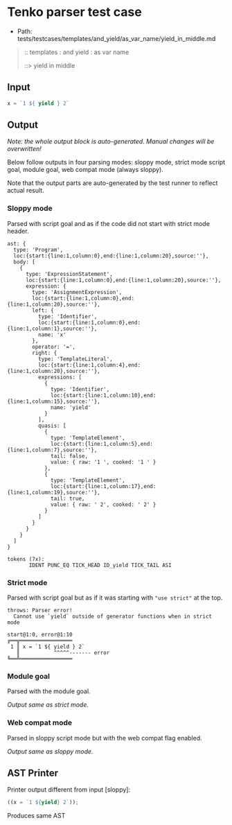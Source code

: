 # Tenko parser test case

- Path: tests/testcases/templates/and_yield/as_var_name/yield_in_middle.md

> :: templates : and yield : as var name
>
> ::> yield in middle

## Input

`````js
x = `1 ${ yield } 2`
`````

## Output

_Note: the whole output block is auto-generated. Manual changes will be overwritten!_

Below follow outputs in four parsing modes: sloppy mode, strict mode script goal, module goal, web compat mode (always sloppy).

Note that the output parts are auto-generated by the test runner to reflect actual result.

### Sloppy mode

Parsed with script goal and as if the code did not start with strict mode header.

`````
ast: {
  type: 'Program',
  loc:{start:{line:1,column:0},end:{line:1,column:20},source:''},
  body: [
    {
      type: 'ExpressionStatement',
      loc:{start:{line:1,column:0},end:{line:1,column:20},source:''},
      expression: {
        type: 'AssignmentExpression',
        loc:{start:{line:1,column:0},end:{line:1,column:20},source:''},
        left: {
          type: 'Identifier',
          loc:{start:{line:1,column:0},end:{line:1,column:1},source:''},
          name: 'x'
        },
        operator: '=',
        right: {
          type: 'TemplateLiteral',
          loc:{start:{line:1,column:4},end:{line:1,column:20},source:''},
          expressions: [
            {
              type: 'Identifier',
              loc:{start:{line:1,column:10},end:{line:1,column:15},source:''},
              name: 'yield'
            }
          ],
          quasis: [
            {
              type: 'TemplateElement',
              loc:{start:{line:1,column:5},end:{line:1,column:7},source:''},
              tail: false,
              value: { raw: '1 ', cooked: '1 ' }
            },
            {
              type: 'TemplateElement',
              loc:{start:{line:1,column:17},end:{line:1,column:19},source:''},
              tail: true,
              value: { raw: ' 2', cooked: ' 2' }
            }
          ]
        }
      }
    }
  ]
}

tokens (7x):
       IDENT PUNC_EQ TICK_HEAD ID_yield TICK_TAIL ASI
`````

### Strict mode

Parsed with script goal but as if it was starting with `"use strict"` at the top.

`````
throws: Parser error!
  Cannot use `yield` outside of generator functions when in strict mode

start@1:0, error@1:10
╔══╦═════════════════
 1 ║ x = `1 ${ yield } 2`
   ║           ^^^^^------- error
╚══╩═════════════════

`````


### Module goal

Parsed with the module goal.

_Output same as strict mode._

### Web compat mode

Parsed in sloppy script mode but with the web compat flag enabled.

_Output same as sloppy mode._

## AST Printer

Printer output different from input [sloppy]:

````js
((x = `1 ${yield} 2`));
````

Produces same AST
